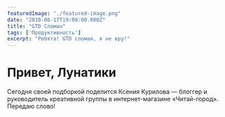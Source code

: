 ```yaml
---
featuredImage: "./featured-image.png"
date: "2018-08-17T19:00:00.000Z"
title: "GTD Сломан"
tags: ['Продуктивность']
excerpt: "Ребята! GTD сломан, я не вру!"
---
```


# Привет, Лунатики
Сегодня своей подборкой поделится Ксения Курилова — блоггер и руководитель креативной группы в интернет-магазине «Читай-город». Передаю слово!